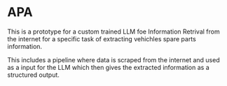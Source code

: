 # APA

This is a prototype for a custom trained LLM foe Information Retrival from the internet for a specific task of extracting vehichles spare parts information.

This includes a pipeline where data is scraped from the internet and used as a input for the LLM which then gives the extracted information as a structured output.
